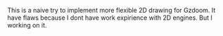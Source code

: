 This is a naive try to implement more flexible 2D drawing for Gzdoom.
It have flaws because I dont have work expirience with 2D engines. But I working on it.